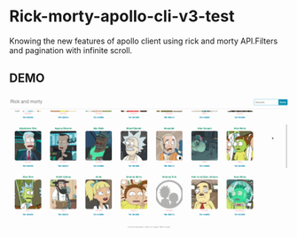 # Rick-morty-apollo-cli-v3-test

Knowing the new features of apollo client using rick and morty API.Filters and pagination with infinite scroll.

## DEMO

![DEMO](/rick-and-morty.gif "gif")
